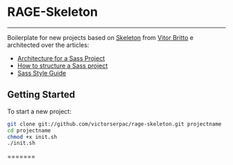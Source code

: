 # RAGE-Skeleton
---

Boilerplate for new projects based on [Skeleton](https://github.com/vitorbritto/skeleton) from [Vitor Britto](https://github.com/vitorbritto) e architected over the articles:

* [Architecture for a Sass Project](http://www.sitepoint.com/architecture-sass-project/)
* [How to structure a Sass project](http://thesassway.com/beginner/how-to-structure-a-sass-project)
* [Sass Style Guide](http://css-tricks.com/sass-style-guide/)

## Getting Started

To start a new project:

```bash
git clone git://github.com/victorserpac/rage-skeleton.git projectname
cd projectname
chmod +x init.sh
./init.sh
```

======= 